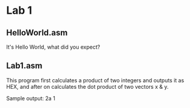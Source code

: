 # Lab 1

## HelloWorld.asm

It's Hello World, what did you expect?

## Lab1.asm

This program first calculates a product of two integers and outputs it as HEX,
and after on calculates the dot product of two vectors x & y.

Sample output:
2a
1

